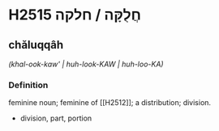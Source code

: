 # H2515 חֲלֻקָּה / חלקה

## chăluqqâh

_(khal-ook-kaw' | huh-look-KAW | huh-loo-KA)_

### Definition

feminine noun; feminine of [[H2512]]; a distribution; division.

- division, part, portion
